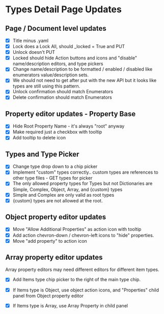 # Types Detail Page Updates

## Page / Document level updates
  - [x] Title minus .yaml
  - [x] Lock does a Lock All, should _locked = True and PUT
  - [x] Unlock doesn't PUT
  - [x] Locked should hide Action buttons and icons and "disable" name/description editors, and type pickers
  - [x] Change name/description to be formatted / enabled / disabled like enumerators value/description sets.
  - [x] We should not need to get after put with the new API but it looks like types are still using this pattern.
  - [x] Unlock confirmation should match Enumerators
  - [x] Delete confirmation should match Enumerators

## Property editor updates - Property Base
  - [x] Hide Root Property Name - it's always "root" anyway
  - [x] Make required just a checkbox with tooltip
  - [x] Add tooltip to delete icon

## Types and Type Picker
  - [x] Change type drop down to a chip picker
  - [x] Implement "custom" types correctly.. custom types are references to other type files - GET types for picker
  - [x] The only allowed property types for Types but not Dictionaries are Simple, Complex, Object, Array, and {custom} types
  - [x] Simple and Complex are only valid as root types
  - [x] {custom} types are not allowed at the root.

## Object property editor updates
  - [x] Move "Allow Additional Properties" as action icon with tooltip
  - [x] Add action chevron-down / chevron-left icons to "hide" properties.
  - [x] Move "add property" to action icon

## Array property editor updates
Array property editors may need different editors for different item types.
  - [x] Add Items type chip picker to the right of the main type chip.
  - [x] If Items type is Object, use object action icons, and "Properties" child panel from Object property editor
  - [x] If Items type is Array, use Array Property in child panel

